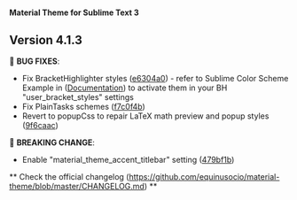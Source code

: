 #### Material Theme for Sublime Text 3

## Version 4.1.3

📣 **BUG FIXES**:
* Fix BracketHighlighter styles ([e6304a0](https://github.com/equinusocio/material-theme/commit/e6304a0)) - refer to Sublime Color Scheme Example in ([Documentation](https://facelessuser.github.io/BracketHighlighter/customize/#example-specifying-custom-colors-in-schemes)) to activate them in your BH "user_bracket_styles" settings
* Fix PlainTasks schemes ([f7c0f4b](https://github.com/equinusocio/material-theme/commit/f7c0f4b))
* Revert to popupCss to repair LaTeX math preview and popup styles ([9f6caac](https://github.com/equinusocio/material-theme/commit/9f6caac))

📣 **BREAKING CHANGE**:
* Enable "material_theme_accent_titlebar" setting ([479bf1b](https://github.com/equinusocio/material-theme/commit/479bf1b))

** Check the official changelog (https://github.com/equinusocio/material-theme/blob/master/CHANGELOG.md) **
